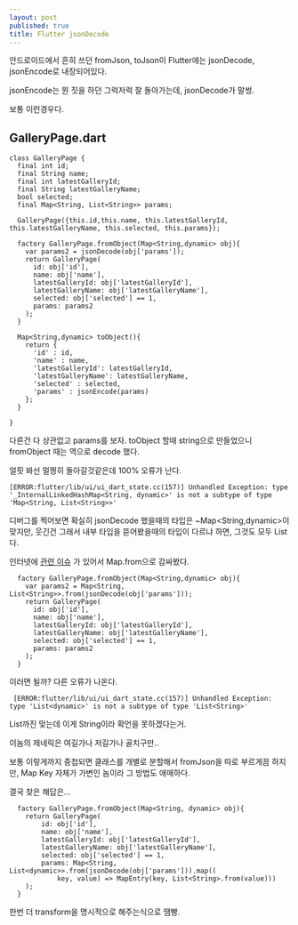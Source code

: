 ```yaml
---
layout: post
published: true
title: Flutter jsonDecode
---
```

안드로이드에서 흔히 쓰던 fromJson, toJson이 Flutter에는 jsonDecode, jsonEncode로 내장되어있다.

jsonEncode는 뭔 짓을 하던 그럭저럭 잘 돌아가는데, jsonDecode가 말썽.

보통 이런경우다.

## GalleryPage.dart
```
class GalleryPage {
  final int id;
  final String name;
  final int latestGalleryId;
  final String latestGalleryName;
  bool selected;
  final Map<String, List<String>> params;

  GalleryPage({this.id,this.name, this.latestGalleryId, this.latestGalleryName, this.selected, this.params});

  factory GalleryPage.fromObject(Map<String,dynamic> obj){
    var params2 = jsonDecode(obj['params']);
    return GalleryPage(
      id: obj['id'],
      name: obj['name'],
      latestGalleryId: obj['latestGalleryId'],
      latestGalleryName: obj['latestGalleryName'],
      selected: obj['selected'] == 1,
      params: params2
    );
  }

  Map<String,dynamic> toObject(){
    return {
      'id' : id,
      'name' : name,
      'latestGalleryId': latestGalleryId,
      'latestGalleryName': latestGalleryName,
      'selected' : selected,
      'params' : jsonEncode(params)
    };
  }

}
```

다른건 다 상관없고 params를 보자. toObject 할때 string으로 만들었으니 fromObject 때는 역으로 decode 했다.

얼핏 봐선 멀쩡히 돌아갈것같은데 100% 오류가 난다.

```
[ERROR:flutter/lib/ui/ui_dart_state.cc(157)] Unhandled Exception: type '_InternalLinkedHashMap<String, dynamic>' is not a subtype of type 'Map<String, List<String>>'
```

디버그를 찍어보면 확실히 jsonDecode 했을때의 타입은 ~Map<String,dynamic>이 맞지만, 웃긴건 그래서 내부 타입을 뜯어봤을때의 타입이 다르냐 하면, 그것도 모두 List다.

인터넷에 [관련 이슈](https://medium.com/codespace69/flutter-json-decode-type-internallinkedhashmap-dynamic-dynamic-is-not-a-subtype-of-type-9d6b3e982b59) 가 있어서 Map.from으로 감싸봤다.

```
  factory GalleryPage.fromObject(Map<String,dynamic> obj){
    var params2 = Map<String, List<String>>.from(jsonDecode(obj['params']));
    return GalleryPage(
      id: obj['id'],
      name: obj['name'],
      latestGalleryId: obj['latestGalleryId'],
      latestGalleryName: obj['latestGalleryName'],
      selected: obj['selected'] == 1,
      params: params2
    );
  }
```

이러면 될까? 다른 오류가 나온다.

```
 [ERROR:flutter/lib/ui/ui_dart_state.cc(157)] Unhandled Exception: type 'List<dynamic>' is not a subtype of type 'List<String>'
```

List까진 맞는데 이게 String이라 확언을 못하겠다는거.

이놈의 제네릭은 여길가나 저길가나 골치구만..

보통 이렇게까지 중첩되면 클래스를 개별로 분할해서 fromJson을 따로 부르게끔 하지만, Map Key 자체가 가변인 놈이라 그 방법도 애매하다.

결국 찾은 해답은...

```
  factory GalleryPage.fromObject(Map<String, dynamic> obj){
    return GalleryPage(
        id: obj['id'],
        name: obj['name'],
        latestGalleryId: obj['latestGalleryId'],
        latestGalleryName: obj['latestGalleryName'],
        selected: obj['selected'] == 1,
        params: Map<String, List<dynamic>>.from(jsonDecode(obj['params'])).map((
            key, value) => MapEntry(key, List<String>.from(value)))
    );
  }
```

한번 더 transform을 명시적으로 해주는식으로 땜빵.
